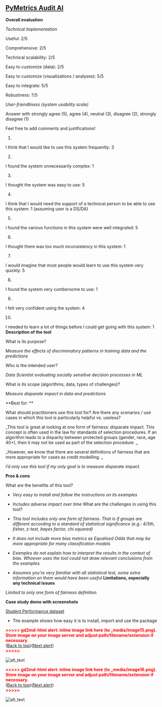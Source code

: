## **[PyMetrics Audit AI](https://github.com/pymetrics/audit-ai)**

**Overall evaluation**

_Technical Implementation_

Useful: 2/5

Comprehensive: 2/5

Technical scalability: 2/5

Easy to customize (data): 2/5

Easy to customize (visualizations / analyses): 5/5

Easy to integrate: 5/5

Robustness: ?/5

_User-friendliness (system usability scale)_

Answer with strongly agree (5), agree (4), neutral (3), disagree (2), strongly disagree (1)

Feel free to add comments and justifications!

1.

I think that I would like to use this system frequently: 3

2.

I found the system unnecessarily complex: 1

3.

I thought the system was easy to use: 5

4.

I think that I would need the support of a technical person to be able to use this system: 1 (assuming user is a DS/DA)

5.

I found the various functions in this system were well integrated: 5

6.

I thought there was too much inconsistency in this system: 1

7.

I would imagine that most people would learn to use this system very quickly: 5

8.

I found the system very cumbersome to use: 1

9.

I felt very confident using the system: 4

10.

I needed to learn a lot of things before I could get going with this system: 1
**Description of the tool**

What is its purpose?

_Measure the effects of discriminatory patterns in training data and the predictions_

Who is the intended user?

_Data Scientist evaluating socially sensitive decision processes in ML_

What is its scope (algorithms, data, types of challenges)?

_Measure disparate impact in data and predictions_

**Best for: **

What should practitioners use this tool for? Are there any scenarios / use cases in which this tool is particularly helpful vs. useless?

_This tool is great at looking at one form of fairness: disparate impact. This concept is often used in the law for standards of selection procedures. If an algorithm leads to a disparity between protected groups (gender, race, age 40+), then it may not be used as part of the selection procedure.
_

_However, we know that there are several definitions of fairness that are more appropriate for cases as credit modelling. _

_I’d only use this tool if my only goal is to measure disparate impact._

**Pros & cons**

What are the benefits of this tool?

- _Very easy to install and follow the instructions on its examples_

- _Includes adverse impact over time_
  What are the challenges in using this tool?

- _This tool includes only one form of fairness. That is if groups are different according to a standard of statistical significance (e.g.: 4/5th, fisher, z-test, bayes factor, chi squared)_

- _It does not include more bias metrics as Equalised Odds that may be more appropriate for many classification models_

- _Examples do not explain how to interpret the results in the context of bias. Whoever uses the tool could not draw relevant conclusions from the examples._

- _Assumes you’re very familiar with all statistical test, some extra information on them would have been useful_
  **Limitations, especially any technical issues**

_Limited to only one form of fairness definition_

**Case study demo with screenshots**

[Student Performance dataset](https://github.com/pymetrics/audit-ai/blob/master/examples/StudentPerformanceData_BiasCheck.ipynb)

- The example shows how easy it is to install, import and use the package

<p id="gdcalert15" ><span style="color: red; font-weight: bold">>>>>>  gd2md-html alert: inline image link here (to _media/image15.png). Store image on your image server and adjust path/filename/extension if necessary. </span><br>(<a href="#">Back to top</a>)(<a href="#gdcalert16">Next alert</a>)<br><span style="color: red; font-weight: bold">>>>>> </span></p>

![alt_text](_media/image15.png "image_tooltip")

<p id="gdcalert16" ><span style="color: red; font-weight: bold">>>>>>  gd2md-html alert: inline image link here (to _media/image16.png). Store image on your image server and adjust path/filename/extension if necessary. </span><br>(<a href="#">Back to top</a>)(<a href="#gdcalert17">Next alert</a>)<br><span style="color: red; font-weight: bold">>>>>> </span></p>

![alt_text](_media/image16.png "image_tooltip")
